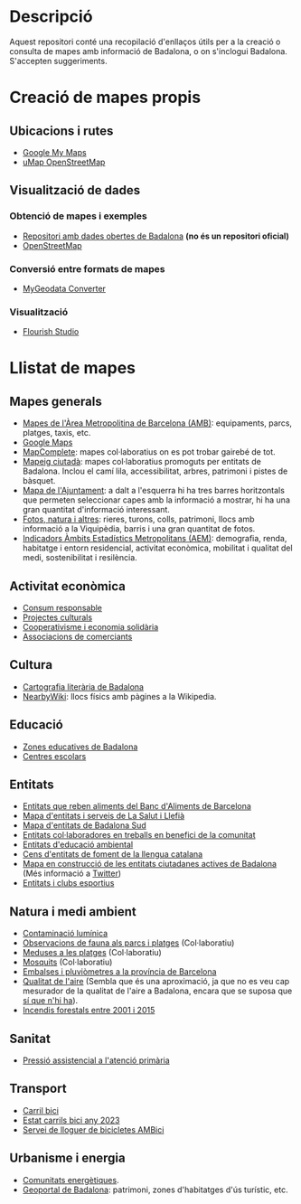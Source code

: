 # Descripció
Aquest repositori conté una recopilació d'enllaços útils per a la creació o consulta de mapes amb informació de Badalona, o on s'inclogui Badalona. S'accepten suggeriments.

# Creació de mapes propis

## Ubicacions i rutes
- [Google My Maps](https://www.google.com/intl/es_ES/maps/about/mymaps/)
- [uMap OpenStreetMap](https://umap.openstreetmap.fr/ca/)

## Visualització de dades

### Obtenció de mapes i exemples
- [Repositori amb dades obertes de Badalona](https://github.com/ProjEntBdn/dades_obertes_ajuntament) **(no és un repositori oficial)**
- [OpenStreetMap](https://www.openstreetmap.org/)

### Conversió entre formats de mapes
- [MyGeodata Converter](https://mygeodata.cloud/converter/)

### Visualització
- [Flourish Studio](https://flourish.studio)

# Llistat de mapes

## Mapes generals
- [Mapes de l'Àrea Metropolitina de Barcelona (AMB)](https://www.amb.cat/s/web/area-metropolitana/dades-obertes/mapes.html): equipaments, parcs, platges, taxis, etc.
- [Google Maps](https://www.google.es/maps/@41.4474285,2.2457771,15.46z)
- [MapComplete](https://mapcomplete.org/): mapes col·laboratius on es pot trobar gairebé de tot.
- [Mapeig ciutadà](https://llefia.org/mapeig-ciutada/): mapes col·laboratius promoguts per entitats de Badalona. Inclou el camí lila, accessibilitat, arbres, patrimoni i pistes de bàsquet.
- [Mapa de l'Ajuntament](https://www.badalona.cat/ca/viure-bdn/planols/guia-de-la-ciutat/mapa-escolar): a dalt a l'esquerra hi ha tres barres horitzontals que permeten seleccionar capes amb la informació a mostrar, hi ha una gran quantitat d'informació interessant.
- [Fotos, natura i altres](https://www.google.com/maps/d/viewer?mid=1mmiboUw5lTOrd8eriKAngUBUOjYwgYdu): rieres, turons, colls, patrimoni, llocs amb informació a la Viquipèdia, barris i una gran quantitat de fotos.
- [Indicadors Àmbits Estadístics Metropolitans (AEM)](https://ide.amb.cat/ambits-estadistics-metropolitans/): demografia, renda, habitatge i entorn residencial, activitat econòmica, mobilitat i qualitat del medi, sostenibilitat i resilència.

## Activitat econòmica
- [Consum responsable](https://pamapam.cat/mapa/)
- [Projectes culturals](https://www.periferica.cat/mapa/)
- [Cooperativisme i economia solidària](https://ateneubnord.cat/mapa/)
- [Associacions de comerciants](https://www.badalona.cat/es/servicios-ayuntamiento/actividad-economica/comercio/asociaciones-de-comerciantes)

## Cultura
- [Cartografia literària de Badalona](https://www.espaibetulia.cat/cartografia-literaria-de-badalona/)
- [NearbyWiki](https://es.nearbywiki.org/map/#13/41.4554/2.2625): llocs físics amb pàgines a la Wikipedia.

## Educació
- [Zones educatives de Badalona](https://serveiseducatius.xtec.cat/badalona/portada/guia-dinformacio-educativa-2024-25-i-mapa-de-les-zones-educatives-de-badalona/)
- [Centres escolars](https://www.diaridebadalona.com/noticia/mapa-escoles/)

## Entitats
- [Entitats que reben aliments del Banc d'Aliments de Barcelona](https://www.bancdelsaliments.org/ca/cercador_entitats/)
- [Mapa d'entitats i serveis de La Salut i Llefià](https://www.badalona.cat/ca/serveis-ajuntament/civisme-convivencia-i-mediacio/servei-de-mediacio/barris-i-comunitats-1)
- [Mapa d'entitats de Badalona Sud](https://www.google.com/maps/d/viewer?mid=1bdoJp81bX3IzJ0gAW-sVmSgCr1k&ll=41.43616334941302%2C2.2286042793457295&z=15)
- [Entitats col·laboradores en treballs en benefici de la comunitat](https://justicia.gencat.cat/ca/ambits/mesures_penals_alternativ/programes/treballs_benefici/mapa-entitats-collaboradores)
- [Entitats d'educació ambiental](https://scea.cat/cens-dequipaments-entitats-i-empreses-deducacio-ambiental/)
- [Cens d'entitats de foment de la llengua catalana](https://llengua.gencat.cat/ca/serveis/entitats/cens-entitats/entitats-cens/)
- [Mapa en construcció de les entitats ciutadanes actives de Badalona](https://umap.openstreetmap.fr/ca/map/entitats-actives-de-badalona_1027376#14/41.4484/2.2448) (Més informació a [Twitter](https://x.com/ProjEntBdn))
- [Entitats i clubs esportius](https://www.badalona.cat/es/servicios-ayuntamiento/deporte/entidades-y-clubes-1)

## Natura i medi ambient
- [Contaminació lumínica](https://www.lightpollutionmap.info/#zoom=12.35&lat=41.4631&lon=2.3040)
- [Observacions de fauna als parcs i platges](https://visorfauna.amb.cat/viewer/amb/BD/1/0/26.11.2023/26.5.2024/0) (Col·laboratiu)
- [Meduses a les platges](https://www.medusapp.net/mapa/mapa-portada.php) (Col·laboratiu)
- [Mosquits](https://webserver.mosquitoalert.com/static/tigapublic/spain.html#/ca) (Col·laboratiu)
- [Embalses i pluviòmetres a la província de Barcelona](https://www.embalses.net/provincia-47-barcelona.html)
- [Qualitat de l'aire](https://www.iqair.com/es/air-quality-map/spain/catalunya/badalona) (Sembla que és una aproximació, ja que no es veu cap mesurador de la qualitat de l'aire a Badalona, encara que se suposa que [sí que n'hi ha](https://www.badalona.cat/es/servicios-ayuntamiento/medioambiente-y-sostenibilidad/ecologia-urbana/calidad-del-aire)).
- [Incendis forestals entre 2001 i 2015](https://civio.es/espana-en-llamas/mapa-de-incendios-forestales/#explora)

## Sanitat
- [Pressió assistencial a l'atenció primària](https://civio.es/medicamentalia/buscador-presion-asistencial-atencion-primaria/)

## Transport
- [Carril bici](https://www.redtransporte.com/barcelona/carril-bici/badalona.html)
- [Estat carrils bici any 2023](https://www.badalona.cat/es/servicios-ayuntamiento/transportes-y-movilidad/moverse-con-transporte-publico/moverse-en-bicicleta/mob_carrils-bici-05_2023.pdf)
- [Servei de lloguer de bicicletes AMBici](https://www.ambici.cat/ca/mapa/)

## Urbanisme i energia
- [Comunitats energètiques](https://www.energiacomun.org/mapa/).
- [Geoportal de Badalona](https://geoportal.badalona.cat/geoportal/?center=436402.0,4588919.9&scale=25000&thematic=tematic4): patrimoni, zones d'habitatges d'ús turístic, etc.